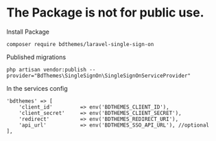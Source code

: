
# The Package is not for public use.

Install Package
```
composer require bdthemes/laravel-single-sign-on
```

Published migrations
```
php artisan vendor:publish --provider="BdThemes\SingleSignOn\SingleSignOnServiceProvider"
```


In the services config
```
'bdthemes' => [
    'client_id'         => env('BDTHEMES_CLIENT_ID'),
    'client_secret'     => env('BDTHEMES_CLIENT_SECRET'),
    'redirect'          => env('BDTHEMES_REDIRECT_URI'),
    'api_url'           => env('BDTHEMES_SSO_API_URL'), //optional
],
